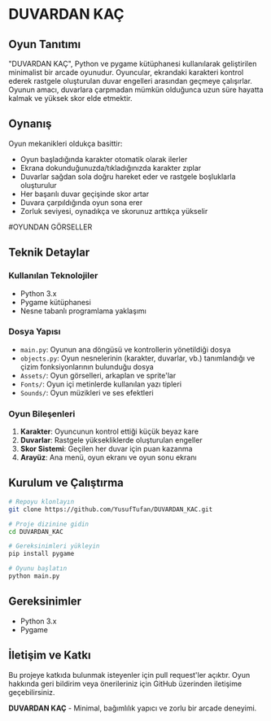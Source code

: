 # DUVARDAN KAÇ

## Oyun Tanıtımı

"DUVARDAN KAÇ", Python ve pygame kütüphanesi kullanılarak geliştirilen minimalist bir arcade oyunudur. Oyuncular, ekrandaki karakteri kontrol ederek rastgele oluşturulan duvar engelleri arasından geçmeye çalışırlar. Oyunun amacı, duvarlara çarpmadan mümkün olduğunca uzun süre hayatta kalmak ve yüksek skor elde etmektir.

## Oynanış
Oyun mekanikleri oldukça basittir:
- Oyun başladığında karakter otomatik olarak ilerler
- Ekrana dokunduğunuzda/tıkladığınızda karakter zıplar
- Duvarlar sağdan sola doğru hareket eder ve rastgele boşluklarla oluşturulur
- Her başarılı duvar geçişinde skor artar
- Duvara çarpıldığında oyun sona erer
- Zorluk seviyesi, oynadıkça ve skorunuz arttıkça yükselir

#OYUNDAN GÖRSELLER



## Teknik Detaylar
### Kullanılan Teknolojiler
- Python 3.x
- Pygame kütüphanesi
- Nesne tabanlı programlama yaklaşımı

### Dosya Yapısı
- `main.py`: Oyunun ana döngüsü ve kontrollerin yönetildiği dosya
- `objects.py`: Oyun nesnelerinin (karakter, duvarlar, vb.) tanımlandığı ve çizim fonksiyonlarının bulunduğu dosya
- `Assets/`: Oyun görselleri, arkaplan ve sprite'lar
- `Fonts/`: Oyun içi metinlerde kullanılan yazı tipleri
- `Sounds/`: Oyun müzikleri ve ses efektleri

### Oyun Bileşenleri
1. **Karakter**: Oyuncunun kontrol ettiği küçük beyaz kare
2. **Duvarlar**: Rastgele yüksekliklerde oluşturulan engeller
3. **Skor Sistemi**: Geçilen her duvar için puan kazanma
4. **Arayüz**: Ana menü, oyun ekranı ve oyun sonu ekranı

## Kurulum ve Çalıştırma

```bash
# Repoyu klonlayın
git clone https://github.com/YusufTufan/DUVARDAN_KAC.git

# Proje dizinine gidin
cd DUVARDAN_KAC

# Gereksinimleri yükleyin
pip install pygame

# Oyunu başlatın
python main.py
```

## Gereksinimler
- Python 3.x
- Pygame

## İletişim ve Katkı
Bu projeye katkıda bulunmak isteyenler için pull request'ler açıktır. Oyun hakkında geri bildirim veya önerileriniz için GitHub üzerinden iletişime geçebilirsiniz.

**DUVARDAN KAÇ** - Minimal, bağımlılık yapıcı ve zorlu bir arcade deneyimi.
